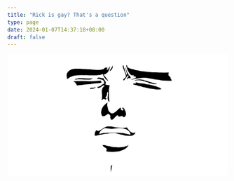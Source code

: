 ```yaml
---
title: "Rick is gay? That's a question"
type: page
date: 2024-01-07T14:37:18+08:00
draft: false
---
```


![](images/footer.png)
